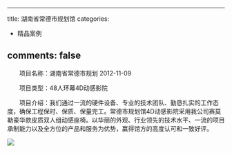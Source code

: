 
---
title: 湖南省常德市规划馆
categories:
- 精品案例

comments: false
---

　　项目名称：湖南省常德市规划
    2012-11-09

　　项目类型：48人环幕4D动感影院

　　项目介绍：我们通过一流的硬件设备、专业的技术团队、勤恳扎实的工作态度，确保工程保时、保质、保量完工。常德市规划馆4D动感影院采用我公司赛莫勒豪华款皮质双人组动感座椅。以华丽的外观、行业领先的技术水平、一流的项目承制能力以及全方位的产品和服务为优势，赢得馆方的高度认可和一致好评。


<img src="/css/images/anli/info4.jpg">